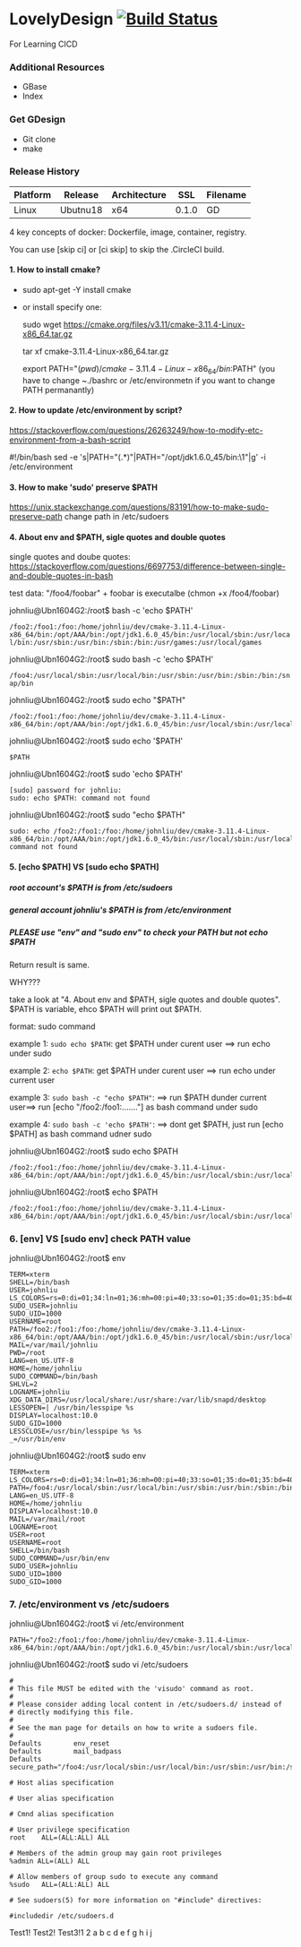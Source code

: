 # LovelyDesign  [![Build Status](https://travis-ci.com/ColorfulTime/GeekDesign.svg?branch=master)](https://travis-ci.com/ColorfulTime/GeekDesign#)
For Learning CICD

### Additional Resources
- GBase
- Index

### Get GDesign
- Git clone
- make

### Release History

Platform | Release | Architecture | SSL   | Filename
-------- |-------- |------------  | ---   | --------
Linux    | Ubutnu18| x64          | 0.1.0 | GD


4 key concepts of docker:
Dockerfile, image, container, registry.


You can use [skip ci] or [ci skip] to skip the .CircleCI build.

#### 1. How to install cmake?
- sudo apt-get -Y install cmake
- or install specify one:
  
  sudo wget https://cmake.org/files/v3.11/cmake-3.11.4-Linux-x86_64.tar.gz
  
  tar xf cmake-3.11.4-Linux-x86_64.tar.gz
  
  export PATH="$(pwd)/cmake-3.11.4-Linux-x86_64/bin:$PATH" (you have to change ~./bashrc or /etc/environmetn if you want to change PATH permanantly)

#### 2. How to update /etc/environment by script?
https://stackoverflow.com/questions/26263249/how-to-modify-etc-environment-from-a-bash-script 

#!/bin/bash
sed -e 's|PATH="\(.*\)"|PATH="/opt/jdk1.6.0_45/bin:\1"|g' -i /etc/environment


#### 3. How to make 'sudo' preserve $PATH
https://unix.stackexchange.com/questions/83191/how-to-make-sudo-preserve-path
change path in /etc/sudoers


#### 4. About env and $PATH, sigle quotes and double quotes

single quotes and doube quotes: https://stackoverflow.com/questions/6697753/difference-between-single-and-double-quotes-in-bash

test data: "/foo4/foobar" + foobar is executalbe (chmon +x /foo4/foobar)

johnliu@Ubn1604G2:/root$ bash -c 'echo $PATH'

```/foo2:/foo1:/foo:/home/johnliu/dev/cmake-3.11.4-Linux-x86_64/bin:/opt/AAA/bin:/opt/jdk1.6.0_45/bin:/usr/local/sbin:/usr/local/bin:/usr/sbin:/usr/bin:/sbin:/bin:/usr/games:/usr/local/games```

johnliu@Ubn1604G2:/root$ sudo bash -c 'echo $PATH'

```/foo4:/usr/local/sbin:/usr/local/bin:/usr/sbin:/usr/bin:/sbin:/bin:/snap/bin```

johnliu@Ubn1604G2:/root$ sudo echo "$PATH"
```
/foo2:/foo1:/foo:/home/johnliu/dev/cmake-3.11.4-Linux-x86_64/bin:/opt/AAA/bin:/opt/jdk1.6.0_45/bin:/usr/local/sbin:/usr/local/bin:/usr/sbin:/usr/bin:/sbin:/bin:/usr/games:/usr/local/games
```
johnliu@Ubn1604G2:/root$ sudo echo '$PATH'
```
$PATH
```

johnliu@Ubn1604G2:/root$ sudo 'echo $PATH'
```
[sudo] password for johnliu:
sudo: echo $PATH: command not found
```
johnliu@Ubn1604G2:/root$ sudo "echo $PATH"
```
sudo: echo /foo2:/foo1:/foo:/home/johnliu/dev/cmake-3.11.4-Linux-x86_64/bin:/opt/AAA/bin:/opt/jdk1.6.0_45/bin:/usr/local/sbin:/usr/local/bin:/usr/sbin:/usr/bin:/sbin:/bin:/usr/games:/usr/local/games: command not found
```

#### 5. [echo $PATH] VS [sudo echo $PATH]
##### root account's $PATH is from /etc/sudoers
##### general account johnliu's $PATH is from /etc/environment
#####  PLEASE use "env" and "sudo env" to check your PATH but not echo $PATH

Return result is same.

WHY??? 

take a look at "4.  About env and $PATH, sigle quotes and double quotes".  $PATH is variable, ehco $PATH will print out $PATH. 

format: sudo command

example 1: `sudo echo $PATH`: get $PATH under curent user ==> run echo under sudo

example 2: `echo $PATH`: get $PATH under curent user ==> run echo under current user

example 3: `sudo bash -c "echo $PATH"`: ==> run $PATH  dunder current user==> run  [echo "/foo2:/foo1:......."] as bash command under sudo

example 4: `sudo bash -c 'echo $PATH'`: ==> dont get $PATH, just run [echo $PATH] as bash command udner sudo

johnliu@Ubn1604G2:/root$ sudo echo $PATH
```
/foo2:/foo1:/foo:/home/johnliu/dev/cmake-3.11.4-Linux-x86_64/bin:/opt/AAA/bin:/opt/jdk1.6.0_45/bin:/usr/local/sbin:/usr/local/bin:/usr/sbin:/usr/bin:/sbin:/bin:/usr/games:/usr/local/games
```
johnliu@Ubn1604G2:/root$ echo $PATH
```
/foo2:/foo1:/foo:/home/johnliu/dev/cmake-3.11.4-Linux-x86_64/bin:/opt/AAA/bin:/opt/jdk1.6.0_45/bin:/usr/local/sbin:/usr/local/bin:/usr/sbin:/usr/bin:/sbin:/bin:/usr/games:/usr/local/games
```


### 6. [env] VS [sudo env] check PATH value
johnliu@Ubn1604G2:/root$ env
```
TERM=xterm
SHELL=/bin/bash
USER=johnliu
LS_COLORS=rs=0:di=01;34:ln=01;36:mh=00:pi=40;33:so=01;35:do=01;35:bd=40;33;01:cd=40;33;01:or=40;31;01:mi=00:su=37;41:sg=30;43:ca=30;41:tw=30;42:ow=34;42:st=37;44:ex=01;32:*.tar=01;31:*.tgz=01;31:*.arc=01;31:*.arj=01;31:*.taz=01;31:*.lha=01;31:*.lz4=01;31:*.lzh=01;31:*.lzma=01;31:*.tlz=01;31:*.txz=01;31:*.tzo=01;31:*.t7z=01;31:*.zip=01;31:*.z=01;31:*.Z=01;31:*.dz=01;31:*.gz=01;31:*.lrz=01;31:*.lz=01;31:*.lzo=01;31:*.xz=01;31:*.bz2=01;31:*.bz=01;31:*.tbz=01;31:*.tbz2=01;31:*.tz=01;31:*.deb=01;31:*.rpm=01;31:*.jar=01;31:*.war=01;31:*.ear=01;31:*.sar=01;31:*.rar=01;31:*.alz=01;31:*.ace=01;31:*.zoo=01;31:*.cpio=01;31:*.7z=01;31:*.rz=01;31:*.cab=01;31:*.jpg=01;35:*.jpeg=01;35:*.gif=01;35:*.bmp=01;35:*.pbm=01;35:*.pgm=01;35:*.ppm=01;35:*.tga=01;35:*.xbm=01;35:*.xpm=01;35:*.tif=01;35:*.tiff=01;35:*.png=01;35:*.svg=01;35:*.svgz=01;35:*.mng=01;35:*.pcx=01;35:*.mov=01;35:*.mpg=01;35:*.mpeg=01;35:*.m2v=01;35:*.mkv=01;35:*.webm=01;35:*.ogm=01;35:*.mp4=01;35:*.m4v=01;35:*.mp4v=01;35:*.vob=01;35:*.qt=01;35:*.nuv=01;35:*.wmv=01;35:*.asf=01;35:*.rm=01;35:*.rmvb=01;35:*.flc=01;35:*.avi=01;35:*.fli=01;35:*.flv=01;35:*.gl=01;35:*.dl=01;35:*.xcf=01;35:*.xwd=01;35:*.yuv=01;35:*.cgm=01;35:*.emf=01;35:*.ogv=01;35:*.ogx=01;35:*.aac=00;36:*.au=00;36:*.flac=00;36:*.m4a=00;36:*.mid=00;36:*.midi=00;36:*.mka=00;36:*.mp3=00;36:*.mpc=00;36:*.ogg=00;36:*.ra=00;36:*.wav=00;36:*.oga=00;36:*.opus=00;36:*.spx=00;36:*.xspf=00;36:
SUDO_USER=johnliu
SUDO_UID=1000
USERNAME=root
PATH=/foo2:/foo1:/foo:/home/johnliu/dev/cmake-3.11.4-Linux-x86_64/bin:/opt/AAA/bin:/opt/jdk1.6.0_45/bin:/usr/local/sbin:/usr/local/bin:/usr/sbin:/usr/bin:/sbin:/bin:/usr/games:/usr/local/games
MAIL=/var/mail/johnliu
PWD=/root
LANG=en_US.UTF-8
HOME=/home/johnliu
SUDO_COMMAND=/bin/bash
SHLVL=2
LOGNAME=johnliu
XDG_DATA_DIRS=/usr/local/share:/usr/share:/var/lib/snapd/desktop
LESSOPEN=| /usr/bin/lesspipe %s
DISPLAY=localhost:10.0
SUDO_GID=1000
LESSCLOSE=/usr/bin/lesspipe %s %s
_=/usr/bin/env
```
johnliu@Ubn1604G2:/root$ sudo env

```
TERM=xterm
LS_COLORS=rs=0:di=01;34:ln=01;36:mh=00:pi=40;33:so=01;35:do=01;35:bd=40;33;01:cd=40;33;01:or=40;31;01:mi=00:su=37;41:sg=30;43:ca=30;41:tw=30;42:ow=34;42:st=37;44:ex=01;32:*.tar=01;31:*.tgz=01;31:*.arc=01;31:*.arj=01;31:*.taz=01;31:*.lha=01;31:*.lz4=01;31:*.lzh=01;31:*.lzma=01;31:*.tlz=01;31:*.txz=01;31:*.tzo=01;31:*.t7z=01;31:*.zip=01;31:*.z=01;31:*.Z=01;31:*.dz=01;31:*.gz=01;31:*.lrz=01;31:*.lz=01;31:*.lzo=01;31:*.xz=01;31:*.bz2=01;31:*.bz=01;31:*.tbz=01;31:*.tbz2=01;31:*.tz=01;31:*.deb=01;31:*.rpm=01;31:*.jar=01;31:*.war=01;31:*.ear=01;31:*.sar=01;31:*.rar=01;31:*.alz=01;31:*.ace=01;31:*.zoo=01;31:*.cpio=01;31:*.7z=01;31:*.rz=01;31:*.cab=01;31:*.jpg=01;35:*.jpeg=01;35:*.gif=01;35:*.bmp=01;35:*.pbm=01;35:*.pgm=01;35:*.ppm=01;35:*.tga=01;35:*.xbm=01;35:*.xpm=01;35:*.tif=01;35:*.tiff=01;35:*.png=01;35:*.svg=01;35:*.svgz=01;35:*.mng=01;35:*.pcx=01;35:*.mov=01;35:*.mpg=01;35:*.mpeg=01;35:*.m2v=01;35:*.mkv=01;35:*.webm=01;35:*.ogm=01;35:*.mp4=01;35:*.m4v=01;35:*.mp4v=01;35:*.vob=01;35:*.qt=01;35:*.nuv=01;35:*.wmv=01;35:*.asf=01;35:*.rm=01;35:*.rmvb=01;35:*.flc=01;35:*.avi=01;35:*.fli=01;35:*.flv=01;35:*.gl=01;35:*.dl=01;35:*.xcf=01;35:*.xwd=01;35:*.yuv=01;35:*.cgm=01;35:*.emf=01;35:*.ogv=01;35:*.ogx=01;35:*.aac=00;36:*.au=00;36:*.flac=00;36:*.m4a=00;36:*.mid=00;36:*.midi=00;36:*.mka=00;36:*.mp3=00;36:*.mpc=00;36:*.ogg=00;36:*.ra=00;36:*.wav=00;36:*.oga=00;36:*.opus=00;36:*.spx=00;36:*.xspf=00;36:
PATH=/foo4:/usr/local/sbin:/usr/local/bin:/usr/sbin:/usr/bin:/sbin:/bin:/snap/bin
LANG=en_US.UTF-8
HOME=/home/johnliu
DISPLAY=localhost:10.0
MAIL=/var/mail/root
LOGNAME=root
USER=root
USERNAME=root
SHELL=/bin/bash
SUDO_COMMAND=/usr/bin/env
SUDO_USER=johnliu
SUDO_UID=1000
SUDO_GID=1000
```
### 7. /etc/environment vs /etc/sudoers

johnliu@Ubn1604G2:/root$ vi /etc/environment

```
PATH="/foo2:/foo1:/foo:/home/johnliu/dev/cmake-3.11.4-Linux-x86_64/bin:/opt/AAA/bin:/opt/jdk1.6.0_45/bin:/usr/local/sbin:/usr/local/bin:/usr/sbin:/usr/bin:/sbin:/bin:/usr/games:/usr/local/games"
```
johnliu@Ubn1604G2:/root$ sudo vi /etc/sudoers

```
#
# This file MUST be edited with the 'visudo' command as root.
#
# Please consider adding local content in /etc/sudoers.d/ instead of
# directly modifying this file.
#
# See the man page for details on how to write a sudoers file.
#
Defaults        env_reset
Defaults        mail_badpass
Defaults        secure_path="/foo4:/usr/local/sbin:/usr/local/bin:/usr/sbin:/usr/bin:/sbin:/bin:/snap/bin"

# Host alias specification

# User alias specification

# Cmnd alias specification

# User privilege specification
root    ALL=(ALL:ALL) ALL

# Members of the admin group may gain root privileges
%admin ALL=(ALL) ALL

# Allow members of group sudo to execute any command
%sudo   ALL=(ALL:ALL) ALL

# See sudoers(5) for more information on "#include" directives:

#includedir /etc/sudoers.d
```


Test1!
Test2!
Test3!1 2 a b c d e f g h i j

